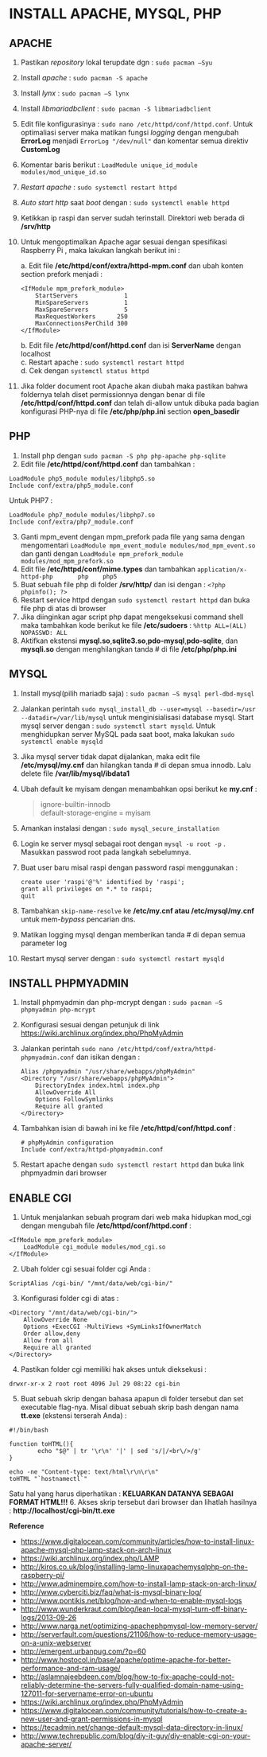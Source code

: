 # INSTALL APACHE, MYSQL, PHP
## APACHE
1. Pastikan *repository* lokal terupdate dgn : `sudo pacman –Syu`
2. Install *apache* : `sudo pacman -S apache`
3. Install *lynx* : `sudo pacman –S lynx`
4. Install *libmariadbclient* : `sudo pacman -S libmariadbclient`
5. Edit file konfigurasinya : `sudo nano /etc/httpd/conf/httpd.conf`. Untuk optimaliasi server maka matikan fungsi *logging* dengan mengubah **ErrorLog** menjadi `ErrorLog "/dev/null"` dan komentar semua direktiv **CustomLog**
6. Komentar baris berikut : `LoadModule unique_id_module modules/mod_unique_id.so`
7. *Restart apache* : `sudo systemctl restart httpd`
8. *Auto start http* saat *boot* dengan : `sudo systemctl enable httpd`
9. Ketikkan ip raspi dan server sudah terinstall. Direktori web berada di **/srv/http**
10. Untuk mengoptimalkan Apache agar sesuai dengan spesifikasi Raspberry Pi , maka lakukan langkah berikut ini :

	a. Edit file **/etc/httpd/conf/extra/httpd-mpm.conf** dan ubah konten section prefork menjadi :
	 ```
	 <IfModule mpm_prefork_module>
	     StartServers             1
	     MinSpareServers          1
	     MaxSpareServers          5
	     MaxRequestWorkers      250
	     MaxConnectionsPerChild 300
	 </IfModule>
	 ```
	b. Edit file **/etc/httpd/conf/httpd.conf** dan isi **ServerName** dengan localhost  
	c. Restart apache : `sudo systemctl restart httpd`  
	d. Cek dengan `systemctl status httpd`  

11. Jika folder document root Apache akan diubah maka pastikan bahwa foldernya telah diset permissionnya dengan benar di file **/etc/httpd/conf/httpd.conf** dan telah di-allow untuk dibuka pada bagian konfigurasi PHP-nya di file **/etc/php/php.ini** section **open_basedir**

## PHP
1. Install php dengan `sudo pacman -S php php-apache php-sqlite`
2. Edit file **/etc/httpd/conf/httpd.conf** dan tambahkan :
 ```
 LoadModule php5_module modules/libphp5.so
 Include conf/extra/php5_module.conf
 ```  
 Untuk PHP7 :
 ```
 LoadModule php7_module modules/libphp7.so
 Include conf/extra/php7_module.conf
 ``` 
 
3. Ganti mpm_event dengan mpm_prefork pada file yang sama dengan mengomentari `LoadModule mpm_event_module modules/mod_mpm_event.so` dan ganti dengan `LoadModule mpm_prefork_module modules/mod_mpm_prefork.so`
4. Edit file **/etc/httpd/conf/mime.types** dan tambahkan `application/x-httpd-php       php    php5`
5. Buat sebuah file php di folder **/srv/http/** dan isi dengan : `<?php phpinfo(); ?>`
6. Restart service httpd dengan `sudo systemctl restart httpd` dan buka file php di atas di browser
7. Jika diinginkan agar script php dapat mengeksekusi command shell maka tambahkan kode berikut ke file **/etc/sudoers** : `%http ALL=(ALL) NOPASSWD: ALL`
8. Aktifkan ekstensi **mysql.so**,**sqlite3.so**,**pdo-mysql**,**pdo-sqlite**, dan **mysqli.so** dengan menghilangkan tanda # di file **/etc/php/php.ini**

## MYSQL
1. Install mysql(pilih mariadb saja) : `sudo pacman –S mysql perl-dbd-mysql`
2. Jalankan perintah `sudo mysql_install_db --user=mysql --basedir=/usr --datadir=/var/lib/mysql` untuk menginisialisasi database mysql. Start mysql server dengan : `sudo systemctl start mysqld`. Untuk menghidupkan server MySQL pada saat boot, maka lakukan  `sudo systemctl enable mysqld`
3. Jika mysql server tidak dapat dijalankan, maka edit file **/etc/mysql/my.cnf** dan hilangkan tanda # di depan smua innodb. Lalu delete file **/var/lib/mysql/ibdata1**
4.	Ubah default ke myisam dengan menambahkan opsi berikut ke **my.cnf** :

	> ignore-builtin-innodb  
	> default-storage-engine = myisam

5.	Amankan instalasi dengan : `sudo mysql_secure_installation`
6. Login ke server mysql sebagai root dengan `mysql -u root -p` . Masukkan passwod root pada langkah sebelumnya.
7. Buat user baru misal raspi dengan password raspi menggunakan :

	```
	create user 'raspi'@'%' identified by 'raspi';
	grant all privileges on *.* to raspi;
	quit
	```
8. Tambahkan `skip-name-resolve` ke **/etc/my.cnf atau /etc/mysql/my.cnf** untuk mem-*bypass* pencarian dns.
9. Matikan logging mysql dengan memberikan tanda # di depan semua parameter log
9. Restart mysql server dengan : `sudo systemctl restart mysqld`

## INSTALL PHPMYADMIN
1. Install phpmyadmin dan php-mcrypt dengan : `sudo pacman –S phpmyadmin php-mcrypt`
2. Konfigurasi sesuai dengan petunjuk di link https://wiki.archlinux.org/index.php/PhpMyAdmin  
3. Jalankan perintah `sudo nano /etc/httpd/conf/extra/httpd-phpmyadmin.conf` dan isikan dengan :

	```
	Alias /phpmyadmin "/usr/share/webapps/phpMyAdmin"
	<Directory "/usr/share/webapps/phpMyAdmin">
	    DirectoryIndex index.html index.php
	    AllowOverride All
	    Options FollowSymlinks
	    Require all granted
	</Directory>
	```
4. Tambahkan isian di bawah ini ke file **/etc/httpd/conf/httpd.conf** :

	```
	# phpMyAdmin configuration
	Include conf/extra/httpd-phpmyadmin.conf
	```
5. Restart apache dengan `sudo systemctl restart httpd` dan buka link phpmyadmin dari browser

## ENABLE CGI
1. Untuk menjalankan sebuah program dari web maka hidupkan mod_cgi dengan mengubah file **/etc/httpd/conf/httpd.conf** :
```
<IfModule mpm_prefork_module>
	LoadModule cgi_module modules/mod_cgi.so
</IfModule>
```
2. Ubah folder cgi sesuai folder cgi Anda :
```
ScriptAlias /cgi-bin/ "/mnt/data/web/cgi-bin/"
```
3. Konfigurasi folder cgi di atas :
```
<Directory "/mnt/data/web/cgi-bin/">
	AllowOverride None
	Options +ExecCGI -MultiViews +SymLinksIfOwnerMatch
	Order allow,deny
	Allow from all
	Require all granted
</Directory>
```
4. Pastikan folder cgi memiliki hak akses untuk dieksekusi :
```
drwxr-xr-x 2 root root 4096 Jul 29 08:22 cgi-bin
```
5. Buat sebuah skrip dengan bahasa apapun di folder tersebut dan set executable flag-nya. Misal dibuat sebuah skrip bash dengan nama **tt.exe** (ekstensi terserah Anda) :
```
#!/bin/bash

function toHTML(){
        echo "$@" | tr '\r\n' '|' | sed 's/|/<br\/>/g'
}

echo -ne "Content-type: text/html\r\n\r\n"
toHTML "`hostnamectl`"
```
Satu hal yang harus diperhatikan : **KELUARKAN DATANYA SEBAGAI FORMAT HTML!!!**
6. Akses skrip tersebut dari browser dan lihatlah hasilnya : **http://localhost/cgi-bin/tt.exe**

**Reference**
 - https://www.digitalocean.com/community/articles/how-to-install-linux-apache-mysql-php-lamp-stack-on-arch-linux
 - https://wiki.archlinux.org/index.php/LAMP
 - http://kiros.co.uk/blog/installing-lamp-linuxapachemysqlphp-on-the-raspberry-pi/
 - http://www.adminempire.com/how-to-install-lamp-stack-on-arch-linux/
 - http://www.cyberciti.biz/faq/what-is-mysql-binary-log/
 - http://www.pontikis.net/blog/how-and-when-to-enable-mysql-logs
 - http://www.wunderkraut.com/blog/lean-local-mysql-turn-off-binary-logs/2013-09-26
 - http://www.narga.net/optimizing-apachephpmysql-low-memory-server/
 - http://serverfault.com/questions/21106/how-to-reduce-memory-usage-on-a-unix-webserver
 - http://emergent.urbanpug.com/?p=60
 - http://www.hostocol.in/base/apache/optime-apache-for-better-performance-and-ram-usage/
 - http://aslamnajeebdeen.com/blog/how-to-fix-apache-could-not-reliably-determine-the-servers-fully-qualified-domain-name-using-127011-for-servername-error-on-ubuntu
 - https://wiki.archlinux.org/index.php/PhpMyAdmin
 - https://www.digitalocean.com/community/tutorials/how-to-create-a-new-user-and-grant-permissions-in-mysql
 - https://tecadmin.net/change-default-mysql-data-directory-in-linux/
 - http://www.techrepublic.com/blog/diy-it-guy/diy-enable-cgi-on-your-apache-server/
